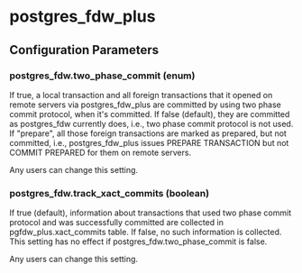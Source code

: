 # postgres_fdw_plus

## Configuration Parameters

### postgres_fdw.two_phase_commit (enum)
If true, a local transaction and all foreign transactions that
it opened on remote servers via postgres_fdw_plus are committed
by using two phase commit protocol, when it's committed.
If false (default), they are committed as postgres_fdw currently does,
i.e., two phase commit protocol is not used. If "prepare",
all those foreign transactions are marked as prepared, but not
committed, i.e., postgres_fdw_plus issues PREPARE TRANSACTION
but not COMMIT PREPARED for them on remote servers.

Any users can change this setting.

### postgres_fdw.track_xact_commits (boolean)
If true (default), information about transactions that used two phase
commit protocol and was successfully committed are collected in
pgfdw_plus.xact_commits table. If false, no such information is collected.
This setting has no effect if postgres_fdw.two_phase_commit is false.

Any users can change this setting.
